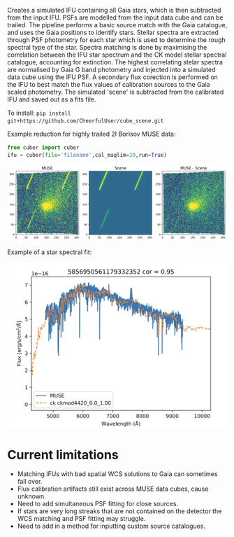 Creates a simulated IFU containing all Gaia stars, which is then subtracted from the input IFU. PSFs are modelled from the input data cube and can be trailed. The pipeline performs a basic source match with the Gaia catalogue, and uses the Gaia positions to identify stars. Stellar spectra are extracted through PSF photometry for each star which is used to determine the rough spectral type of the star. Spectra matching is done by maximising the correlation between the IFU star spectrum and the CK model stellar spectral catalogue, accounting for extinction. The highest correlating stelar spectra are normalised by Gaia G band photometry and injected into a simulated data cube using the IFU PSF. A secondary flux corection is performed on the IFU to best match the flux values of calibration sources to the Gaia scaled photometry. The simulated 'scene' is subtracted from the calibrated IFU and saved out as a fits file.


To install:
`pip install git+https://github.com/CheerfulUser/cube_scene.git`

Example reduction for highly trailed 2I Borisov MUSE data:
```python
from cuber import cuber
ifu = cuber(file='filename',cal_maglim=20,run=True)
```

![plot](./figs/2I_MUSE_example.png)

Example of a star spectral fit:

![plot](./figs/spec_fit_example.png)



# Current limitations
* Matching IFUs with bad spatial WCS solutions to Gaia can sometimes fall over.
* Flux calibration artifacts still exist across MUSE data cubes, cause unknown.
* Need to add simultaneous PSF fitting for close sources.
* If stars are very long streaks that are not contained on the detector the WCS matching and PSF fitting may struggle.
* Need to add in a method for inputting custom source catalogues.





